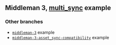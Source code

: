 ## Middleman 3, [multi_sync](https://github.com/karlfreeman/multi_sync) example

### Other branches
- [`middleman-3`](/tree/middleman-3) example
- [`middleman-3-asset_sync-compatibility`](/tree/middleman-3-asset_sync-compatibility) example
